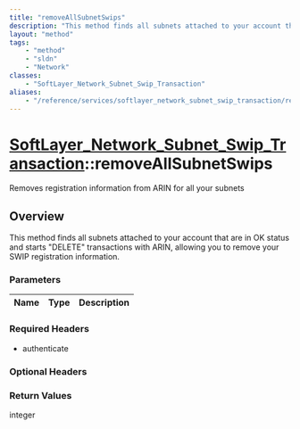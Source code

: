 ```yaml
---
title: "removeAllSubnetSwips"
description: "This method finds all subnets attached to your account that are in OK status and starts 'DELETE' transactions with ARIN,... "
layout: "method"
tags:
    - "method"
    - "sldn"
    - "Network"
classes:
    - "SoftLayer_Network_Subnet_Swip_Transaction"
aliases:
    - "/reference/services/softlayer_network_subnet_swip_transaction/removeAllSubnetSwips"
---
```

# [SoftLayer_Network_Subnet_Swip_Transaction](/reference/services/SoftLayer_Network_Subnet_Swip_Transaction)::removeAllSubnetSwips

Removes registration information from ARIN for all your subnets


## Overview 
This method finds all subnets attached to your account that are in OK status and starts "DELETE" transactions with ARIN, allowing you to remove your SWIP registration information. 

### Parameters 
|Name | Type | Description |
| --- | --- | --- |


### Required Headers
* authenticate

### Optional Headers

### Return Values
integer

